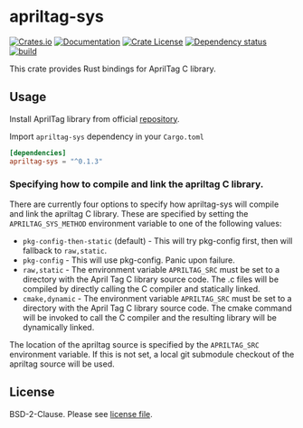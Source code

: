 # apriltag-sys

[![Crates.io](https://img.shields.io/crates/v/apriltag-sys.svg)](https://crates.io/crates/apriltag-sys)
[![Documentation](https://docs.rs/apriltag-sys/badge.svg)](https://docs.rs/apriltag-sys/)
[![Crate License](https://img.shields.io/crates/l/apriltag-sys.svg)](https://crates.io/crates/apriltag-sys)
[![Dependency status](https://deps.rs/repo/github/jerry73204/apriltag-sys/status.svg)](https://deps.rs/repo/github/jerry73204/apriltag-sys)
[![build](https://github.com/jerry73204/apriltag-sys/workflows/build/badge.svg?branch=master)](https://github.com/jerry73204/apriltag-sys/actions?query=branch%3Amaster)

This crate provides Rust bindings for AprilTag C library.

## Usage

Install AprilTag library from official [repository](https://github.com/AprilRobotics/apriltag).

Import `apriltag-sys` dependency in your `Cargo.toml`

```toml
[dependencies]
apriltag-sys = "^0.1.3"
```

### Specifying how to compile and link the apriltag C library.

There are currently four options to specify how apriltag-sys will compile and
link the apriltag C library. These are specified by setting the
`APRILTAG_SYS_METHOD` environment variable to one of the following values:

- `pkg-config-then-static` (default) - This will try pkg-config first, then
   will fallback to `raw,static`.
- `pkg-config` - This will use pkg-config. Panic upon failure.
- `raw,static` - The environment variable `APRILTAG_SRC` must be set to a
  directory with the April Tag C library source code. The .c files will be
  compiled by directly calling the C compiler and statically linked.
- `cmake,dynamic` - The environment variable `APRILTAG_SRC` must be set to a
  directory with the April Tag C library source code. The cmake command will be
  invoked to call the C compiler and the resulting library will be dynamically
  linked.

The location of the apriltag source is specified by the `APRILTAG_SRC`
environment variable. If this is not set, a local git submodule checkout of the
apriltag source will be used.

## License

BSD-2-Clause. Please see [license file](LICENSE).
